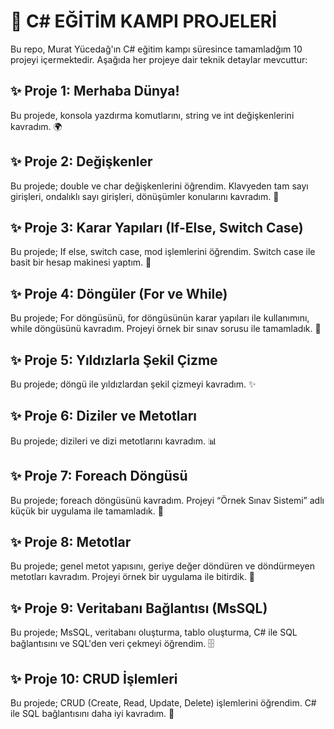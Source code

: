 # 🚀 C# EĞİTİM KAMPI PROJELERİ
Bu repo, Murat Yücedağ'ın C# eğitim kampı süresince tamamladğım 10 projeyi içermektedir. Aşağıda her projeye dair teknik detaylar mevcuttur:

## ✨ Proje 1: Merhaba Dünya!
Bu projede, konsola yazdırma komutlarını, string ve int değişkenlerini kavradım. 🌍

## ✨ Proje 2: Değişkenler
Bu projede; double ve char değişkenlerini öğrendim. Klavyeden tam sayı girişleri, ondalıklı sayı girişleri, dönüşümler konularını kavradım. 🔢

## ✨ Proje 3: Karar Yapıları (If-Else, Switch Case)
Bu projede; If else, switch case, mod işlemlerini öğrendim. Switch case ile basit bir hesap makinesi yaptım. 🧮

## ✨ Proje 4: Döngüler (For ve While)
Bu projede; For döngüsünü, for döngüsünün karar yapıları ile kullanımını, while döngüsünü kavradım. Projeyi örnek bir sınav sorusu ile tamamladık. 🔄

## ✨ Proje 5: Yıldızlarla Şekil Çizme
Bu projede; döngü ile yıldızlardan şekil çizmeyi kavradım. ✨

## ✨ Proje 6: Diziler ve Metotları
Bu projede; dizileri ve dizi metotlarını kavradım. 📊

## ✨ Proje 7: Foreach Döngüsü
Bu projede; foreach döngüsünü kavradım. Projeyi “Örnek Sınav Sistemi” adlı küçük bir uygulama ile tamamladık. 📝

## ✨ Proje 8: Metotlar
Bu projede; genel metot yapısını, geriye değer döndüren ve döndürmeyen metotları kavradım. Projeyi örnek bir uygulama ile bitirdik. 🔧

## ✨ Proje 9: Veritabanı Bağlantısı (MsSQL)
Bu projede; MsSQL, veritabanı oluşturma, tablo oluşturma, C# ile SQL bağlantısını ve SQL'den veri çekmeyi öğrendim. 🗄️

## ✨ Proje 10: CRUD İşlemleri
Bu projede; CRUD (Create, Read, Update, Delete) işlemlerini öğrendim. C# ile SQL bağlantısını daha iyi kavradım. 💾
